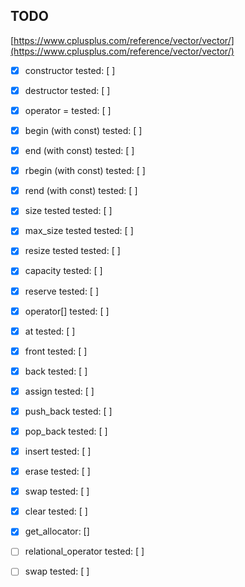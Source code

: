 ## TODO

[https://www.cplusplus.com/reference/vector/vector/](https://www.cplusplus.com/reference/vector/vector/)
 - [x] constructor tested: [ ]
 - [x] destructor tested: [ ]
 - [x]  operator = tested: [ ]

 - [x]  begin (with const) tested: [ ]
 - [x]  end  (with const) tested: [ ]
 - [x]  rbegin (with const) tested: [ ]
 - [x] rend  (with const) tested: [ ]
 
 - [x] size tested tested: [ ]
 - [x]  max_size tested tested: [ ]
 - [x]  resize tested tested: [ ]
 - [x]   capacity tested: [ ]
 - [x]  reserve tested: [ ]
 
 - [x]  operator[] tested: [ ]
 - [x]  at tested: [ ]
 - [x] front tested: [ ]
 - [x] back tested: [ ]
 
 - [x]  assign tested: [ ]
 - [x]  push_back tested: [ ]
 - [x]  pop_back tested: [ ]
 - [x]  insert tested: [ ]
 - [x]  erase tested: [ ]
 - [x] swap tested: [ ]
 - [x] clear tested: [ ]
 
 - [x] get_allocator: []

 - [ ] relational_operator tested: [ ]
 - [ ] swap tested: [ ]
